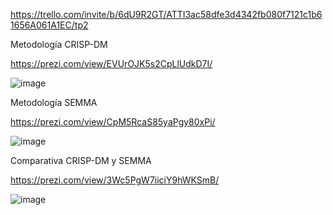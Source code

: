 https://trello.com/invite/b/6dU9R2GT/ATTI3ac58dfe3d4342fb080f7121c1b61656A061A1EC/tp2


Metodología CRISP-DM

https://prezi.com/view/EVUrOJK5s2CpLlUdkD7I/

![image](https://github.com/NoeliaFerrero/Proyecto_MentoriaFAMAF_2023/assets/95980577/cc779bc6-835b-44c1-ad88-234cda11a4ef)



Metodología SEMMA 

https://prezi.com/view/CpM5RcaS85yaPgy80xPi/

![image](https://github.com/NoeliaFerrero/Proyecto_MentoriaFAMAF_2023/assets/95980577/5480790c-62d9-49d2-8271-3b5a20689d62)


Comparativa CRISP-DM y SEMMA 

https://prezi.com/view/3Wc5PgW7iiciY9hWKSmB/

![image](https://github.com/NoeliaFerrero/Proyecto_MentoriaFAMAF_2023/assets/95980577/a6ef8d12-0876-4d28-a137-e56e4ad3552b)









